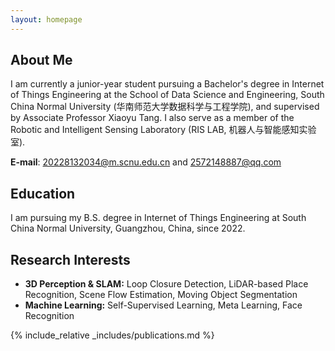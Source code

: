 ```yaml
---
layout: homepage
---
```


## About Me

I am currently a junior-year student pursuing a Bachelor's degree in Internet of Things Engineering at the School of Data Science and Engineering, South China Normal University (华南师范大学数据科学与工程学院), and supervised by Associate Professor Xiaoyu Tang. I also serve as a member of the Robotic and Intelligent Sensing Laboratory (RIS LAB, 机器人与智能感知实验室).


**E-mail**: 20228132034@m.scnu.edu.cn and 2572148887@qq.com


## Education

I am pursuing my B.S. degree in Internet of Things Engineering at South China Normal University, Guangzhou, China, since 2022.


## Research Interests

- **3D Perception & SLAM:** Loop Closure Detection, LiDAR-based Place Recognition, Scene Flow Estimation, Moving Object Segmentation
- **Machine Learning:** Self-Supervised Learning, Meta Learning, Face Recognition

<!-- ## News

- **[Feb. 2020]** Our paper about incremental learning is accepted to CVPR 2020. -->

{% include_relative _includes/publications.md %}

<!-- {% include_relative _includes/services.md %} -->

